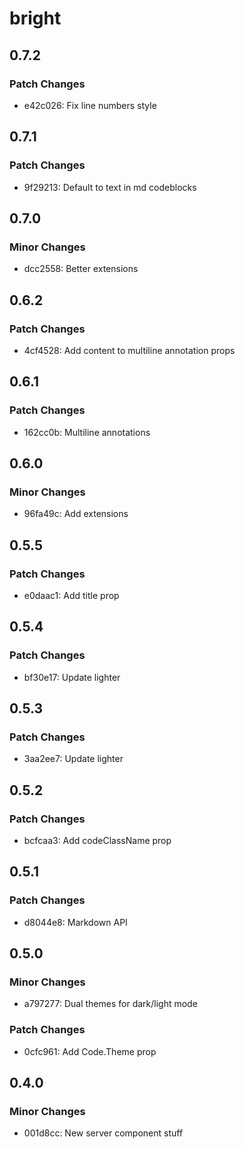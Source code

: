 # bright

## 0.7.2

### Patch Changes

- e42c026: Fix line numbers style

## 0.7.1

### Patch Changes

- 9f29213: Default to text in md codeblocks

## 0.7.0

### Minor Changes

- dcc2558: Better extensions

## 0.6.2

### Patch Changes

- 4cf4528: Add content to multiline annotation props

## 0.6.1

### Patch Changes

- 162cc0b: Multiline annotations

## 0.6.0

### Minor Changes

- 96fa49c: Add extensions

## 0.5.5

### Patch Changes

- e0daac1: Add title prop

## 0.5.4

### Patch Changes

- bf30e17: Update lighter

## 0.5.3

### Patch Changes

- 3aa2ee7: Update lighter

## 0.5.2

### Patch Changes

- bcfcaa3: Add codeClassName prop

## 0.5.1

### Patch Changes

- d8044e8: Markdown API

## 0.5.0

### Minor Changes

- a797277: Dual themes for dark/light mode

### Patch Changes

- 0cfc961: Add Code.Theme prop

## 0.4.0

### Minor Changes

- 001d8cc: New server component stuff
